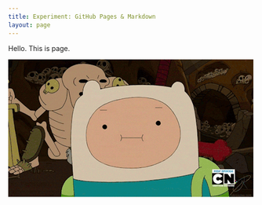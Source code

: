 ```yaml
---
title: Experiment: GitHub Pages & Markdown
layout: page
---
```


Hello.  This is page.

![This is image.](eyebrows.gif)
